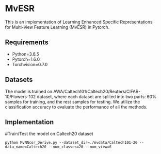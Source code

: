 # MvESR
This is an implementation of Learning Enhanced Specific Representations for Multi-view Feature Learning (MvESR) in Pytorch.
## Requirements
  * Python=3.6.5  
  * Pytorch=1.6.0  
  * Torchvision=0.7.0
## Datasets
The model is trained on AWA/Caltech101/Caltech20/Reuters/CIFAR-10/Flowers-102 dataset, where each dataset are splited into two parts: 60% samples for training, and the rest samples for testing.  We utilize the classification accuracy to evaluate the performance of all the methods.
## Implementation

#Train/Test the model on Caltech20 dataset

``python MvNNcor_Derive.py --dataset_dir=./mvdata/Caltech101-20 --data_name=Caltech20 --num_classes=20 --num_view=6``
